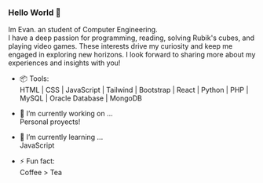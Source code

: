 ### Hello World 👋


<!-- **Elebann/elebann** is a ✨ _special_ ✨ repository because its `README.md` (this file) appears on your GitHub profile.

Here are some ideas to get you started: -->

Im Evan. an student of Computer Engineering.<br>
I have a deep passion for programming, reading, solving Rubik's cubes, and playing video games. These interests drive my curiosity and keep me engaged in exploring new horizons. I look forward to sharing more about my experiences and insights with you!


- 📦 Tools:<br>
HTML | CSS | JavaScript | Tailwind | Bootstrap | React | Python | PHP | MySQL | Oracle Database | MongoDB

- 🔭 I’m currently working on ...<br>
Personal proyects!

- 🌱 I’m currently learning ...<br>
JavaScript

- ⚡ Fun fact:<br>Coffee > Tea
